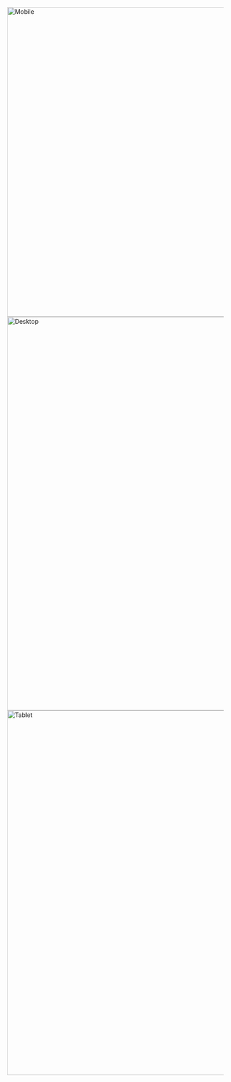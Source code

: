 <img width="1209" height="721" alt="Mobile" src="https://github.com/user-attachments/assets/0ee6b464-eabd-410a-970b-46fc0f94c870" />
<img width="1911" height="916" alt="Desktop" src="https://github.com/user-attachments/assets/3c476f66-b074-4ab2-9592-2ac125e79a05" />
<img width="1209" height="849" alt="Tablet" src="https://github.com/user-attachments/assets/8de9c7c7-d713-46fd-bbb5-3cc3ee5ef624" />
